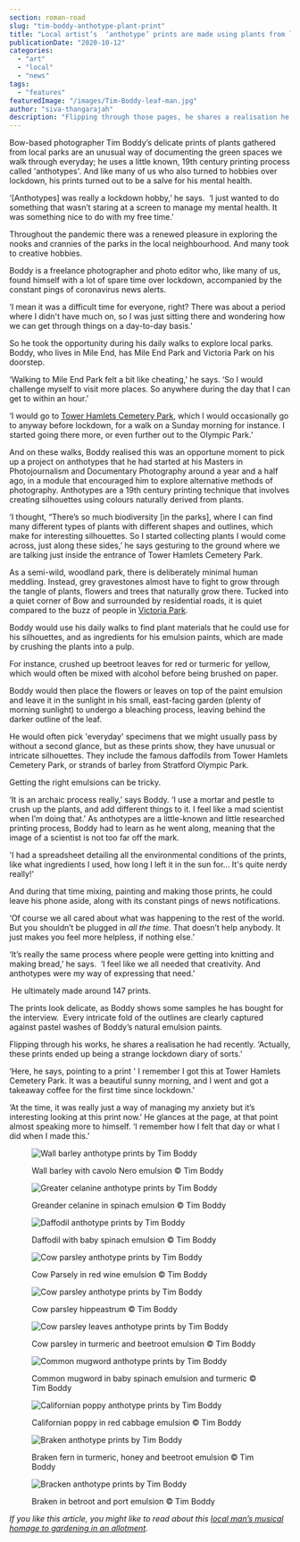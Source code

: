 ```yaml
---
section: roman-road
slug: "tim-boddy-anthotype-plant-print"
title: "Local artist’s  ‘anthotype’ prints are made using plants from local parks"
publicationDate: "2020-10-12"
categories: 
  - "art"
  - "local"
  - "news"
tags: 
  - "features"
featuredImage: "/images/Tim-Boddy-leaf-man.jpg"
author: "siva-thangarajah"
description: "Flipping through those pages, he shares a realisation he had recently. ‘Actually, these prints ended up being a strange lockdown diary of sorts. Because I can remember little things I did the day I made each print.’"
---
```


Bow-based photographer Tim Boddy’s delicate prints of plants gathered from local parks are an unusual way of documenting the green spaces we walk through everyday; he uses a little known, 19th century printing process called 'anthotypes'. And like many of us who also turned to hobbies over lockdown, his prints turned out to be a salve for his mental health.

‘\[Anthotypes\] was really a lockdown hobby,’ he says.  ‘I just wanted to do something that wasn’t staring at a screen to manage my mental health. It was something nice to do with my free time.'

Throughout the pandemic there was a renewed pleasure in exploring the nooks and crannies of the parks in the local neighbourhood. And many took to creative hobbies.

Boddy is a freelance photographer and photo editor who, like many of us, found himself with a lot of spare time over lockdown, accompanied by the constant pings of coronavirus news alerts.

‘I mean it was a difficult time for everyone, right? There was about a period where I didn't have much on, so I was just sitting there and wondering how we can get through things on a day-to-day basis.’

So he took the opportunity during his daily walks to explore local parks. Boddy, who lives in Mile End, has Mile End Park and Victoria Park on his doorstep.

‘Walking to Mile End Park felt a bit like cheating,’ he says. ‘So I would challenge myself to visit more places. So anywhere during the day that I can get to within an hour.'

‘I would go to [Tower Hamlets Cemetery Park](https://romanroadlondon.com/campaign-bow-common-gasworks-tower-hamlets-cemetery-park/), which I would occasionally go to anyway before lockdown, for a walk on a Sunday morning for instance. I started going there more, or even further out to the Olympic Park.’ 

And on these walks, Boddy realised this was an opportune moment to pick up a project on anthotypes that he had started at his Masters in Photojournalism and Documentary Photography around a year and a half ago, in a module that encouraged him to explore alternative methods of photography. Anthotypes are a 19th century printing technique that involves creating silhouettes using colours naturally derived from plants.

‘I thought, “There’s so much biodiversity \[in the parks\], where I can find many different types of plants with different shapes and outlines, which make for interesting silhouettes. So I started collecting plants I would come across, just along these sides,’ he says gesturing to the ground where we are talking just inside the entrance of Tower Hamlets Cemetery Park. 

As a semi-wild, woodland park, there is deliberately minimal human meddling. Instead, grey gravestones almost have to fight to grow through the tangle of plants, flowers and trees that naturally grow there. Tucked into a quiet corner of Bow and surrounded by residential roads, it is quiet compared to the buzz of people in [Victoria Park](https://romanroadlondon.com/victoria-park-east-london-bow/).

Boddy would use his daily walks to find plant materials that he could use for his silhouettes, and as ingredients for his emulsion paints, which are made by crushing the plants into a pulp.

For instance, crushed up beetroot leaves for red or turmeric for yellow, which would often be mixed with alcohol before being brushed on paper. 

Boddy would then place the flowers or leaves on top of the paint emulsion and leave it in the sunlight in his small, east-facing garden (plenty of morning sunlight) to undergo a bleaching process, leaving behind the darker outline of the leaf. 

He would often pick 'everyday' specimens that we might usually pass by without a second glance, but as these prints show, they have unusual or intricate silhouettes. They include the famous daffodils from Tower Hamlets Cemetery Park, or strands of barley from Stratford Olympic Park. 

Getting the right emulsions can be tricky. 

‘It is an archaic process really,’ says Boddy. ‘I use a mortar and pestle to crush up the plants, and add different things to it. I feel like a mad scientist when I’m doing that.’ As anthotypes are a little-known and little researched printing process, Boddy had to learn as he went along, meaning that the image of a scientist is not too far off the mark.

'I had a spreadsheet detailing all the environmental conditions of the prints, like what ingredients I used, how long I left it in the sun for... It's quite nerdy really!'

And during that time mixing, painting and making those prints, he could leave his phone aside, along with its constant pings of news notifications. 

‘Of course we all cared about what was happening to the rest of the world. But you shouldn’t be plugged in _all the time._ That doesn’t help anybody. It just makes you feel more helpless, if nothing else.’

‘It’s really the same process where people were getting into knitting and making bread,’ he says.  ‘I feel like we all needed that creativity. And anthotypes were my way of expressing that need.'

 He ultimately made around 147 prints. 

The prints look delicate, as Boddy shows some samples he has bought for the interview.  Every intricate fold of the outlines are clearly captured against pastel washes of Boddy’s natural emulsion paints.  

Flipping through his works, he shares a realisation he had recently. ‘Actually, these prints ended up being a strange lockdown diary of sorts.’

‘Here, he says, pointing to a print ' I remember I got this at Tower Hamlets Cemetery Park. It was a beautiful sunny morning, and I went and got a takeaway coffee for the first time since lockdown.'

‘At the time, it was really just a way of managing my anxiety but it’s interesting looking at this print now.’ He glances at the page, at that point almost speaking more to himself. ‘I remember how I felt that day or what I did when I made this.’ 

<figure>

![Wall barley anthotype prints by Tim Boddy](/images/Tim-Boddy-Wall-barley-with-cavolo-Nero-emulsion.jpg)

<figcaption>

Wall barley with cavolo Nero emulsion © Tim Boddy

</figcaption>

</figure>

<figure>

![Greater celanine anthotype prints by Tim Boddy](/images/Tim-Boddy-Greater-celanine-spinach-emulsion.jpg)

<figcaption>

Greander celanine in spinach emulsion © Tim Boddy

</figcaption>

</figure>

<figure>

![Daffodil anthotype prints by Tim Boddy](/images/Tim-Boddy-Daffodil-with-baby-spinach-emulsion.jpg)

<figcaption>

Daffodil with baby spinach emulsion © Tim Boddy

</figcaption>

</figure>

<figure>

![Cow parsley anthotype prints by Tim Boddy](/images/Tim-Boddy-Cow-parsley-red-wine-emulsion.jpg)

<figcaption>

Cow Parsely in red wine emulsion © Tim Boddy

</figcaption>

</figure>

<figure>

![Cow parsley anthotype prints by Tim Boddy](/images/Tim-Boddy-Cow-parsley-hippeastrum-dark-red-emulsion.jpg)

<figcaption>

Cow parsley hippeastrum © Tim Boddy

</figcaption>

</figure>

<figure>

![Cow parsley leaves anthotype prints by Tim Boddy](/images/Tim-Boddy-Cow-parsley-turmeric-and-beetroot-emulsion.jpg)

<figcaption>

Cow parsley in turmeric and beetroot emulsion © Tim Boddy

</figcaption>

</figure>

<figure>

![Common mugword anthotype prints by Tim Boddy](/images/Tim-Boddy-Common-mugword-in-baby-spinach-emulsion-and-turmeric.jpg)

<figcaption>

Common mugword in baby spinach emulsion and turmeric © Tim Boddy

</figcaption>

</figure>

<figure>

![Californian poppy anthotype prints by Tim Boddy](/images/Tim-Boddy-Californian-poppy-red-cabbage-emulsion.jpg)

<figcaption>

Californian poppy in red cabbage emulsion © Tim Boddy

</figcaption>

</figure>

<figure>

![Braken anthotype prints by Tim Boddy](/images/Tim-Boddy-Braken-fern-turmeric-honey-and-beetroot-emulsion.jpg)

<figcaption>

Braken fern in turmeric, honey and beetroot emulsion © Tim Boddy

</figcaption>

</figure>

<figure>

![Bracken anthotype prints by Tim Boddy](/images/Tim-Boddy-Bracken-with-beetroot-stem-emulsion-and-port.jpg)

<figcaption>

Braken in betroot and port emulsion © Tim Boddy

</figcaption>

</figure>

_If you like this article, you might like to read about this_ [_local man’s musical homage to gardening in an allotment_](https://romanroadlondon.com/allotment-song-music-video-paul-baxter/)_._

